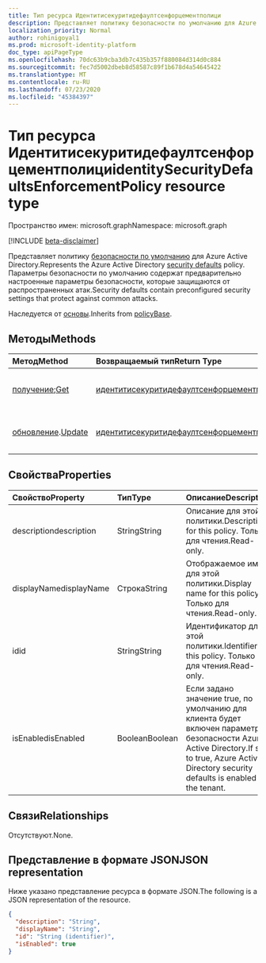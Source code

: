 ```yaml
---
title: Тип ресурса Идентитисекуритидефаултсенфорцементполици
description: Представляет политику безопасности по умолчанию для Azure Active Directory. Параметры безопасности по умолчанию содержат предварительно настроенные параметры безопасности, которые защищаются от распространенных атак.
localization_priority: Normal
author: rohinigoyal1
ms.prod: microsoft-identity-platform
doc_type: apiPageType
ms.openlocfilehash: 70dc63b9cba3db7c435b357f880084d314d0c884
ms.sourcegitcommit: fec7d5002dbeb8d58587c89f1b678d4a54645422
ms.translationtype: MT
ms.contentlocale: ru-RU
ms.lasthandoff: 07/23/2020
ms.locfileid: "45384397"
---
```

# <a name="identitysecuritydefaultsenforcementpolicy-resource-type"></a><span data-ttu-id="88dbd-104">Тип ресурса Идентитисекуритидефаултсенфорцементполици</span><span class="sxs-lookup"><span data-stu-id="88dbd-104">identitySecurityDefaultsEnforcementPolicy resource type</span></span>

<span data-ttu-id="88dbd-105">Пространство имен: microsoft.graph</span><span class="sxs-lookup"><span data-stu-id="88dbd-105">Namespace: microsoft.graph</span></span>

[!INCLUDE [beta-disclaimer](../../includes/beta-disclaimer.md)]

<span data-ttu-id="88dbd-106">Представляет политику [безопасности по умолчанию](https://docs.microsoft.com/azure/active-directory/fundamentals/concept-fundamentals-security-defaults) для Azure Active Directory.</span><span class="sxs-lookup"><span data-stu-id="88dbd-106">Represents the Azure Active Directory [security defaults](https://docs.microsoft.com/azure/active-directory/fundamentals/concept-fundamentals-security-defaults) policy.</span></span> <span data-ttu-id="88dbd-107">Параметры безопасности по умолчанию содержат предварительно настроенные параметры безопасности, которые защищаются от распространенных атак.</span><span class="sxs-lookup"><span data-stu-id="88dbd-107">Security defaults contain preconfigured security settings that protect against common attacks.</span></span>

<span data-ttu-id="88dbd-108">Наследуется от [основы](../resources/policybase.md).</span><span class="sxs-lookup"><span data-stu-id="88dbd-108">Inherits from [policyBase](../resources/policybase.md).</span></span>

## <a name="methods"></a><span data-ttu-id="88dbd-109">Методы</span><span class="sxs-lookup"><span data-stu-id="88dbd-109">Methods</span></span>

| <span data-ttu-id="88dbd-110">Метод</span><span class="sxs-lookup"><span data-stu-id="88dbd-110">Method</span></span>       | <span data-ttu-id="88dbd-111">Возвращаемый тип</span><span class="sxs-lookup"><span data-stu-id="88dbd-111">Return Type</span></span> | <span data-ttu-id="88dbd-112">Описание</span><span class="sxs-lookup"><span data-stu-id="88dbd-112">Description</span></span> |
|:-------------|:------------|:------------|
| <span data-ttu-id="88dbd-113">[получение](../api/identitysecuritydefaultsenforcementpolicy-get.md);</span><span class="sxs-lookup"><span data-stu-id="88dbd-113">[Get](../api/identitysecuritydefaultsenforcementpolicy-get.md)</span></span> | [<span data-ttu-id="88dbd-114">идентитисекуритидефаултсенфорцементполици</span><span class="sxs-lookup"><span data-stu-id="88dbd-114">identitySecurityDefaultsEnforcementPolicy</span></span>](identitysecuritydefaultsenforcementpolicy.md) | <span data-ttu-id="88dbd-115">Чтение свойств объекта **идентитисекуритидефаултсенфорцементполици** .</span><span class="sxs-lookup"><span data-stu-id="88dbd-115">Read the properties of an **identitySecurityDefaultsEnforcementPolicy** object.</span></span> |
| <span data-ttu-id="88dbd-116">[обновление](../api/identitysecuritydefaultsenforcementpolicy-update.md).</span><span class="sxs-lookup"><span data-stu-id="88dbd-116">[Update](../api/identitysecuritydefaultsenforcementpolicy-update.md)</span></span> | [<span data-ttu-id="88dbd-117">идентитисекуритидефаултсенфорцементполици</span><span class="sxs-lookup"><span data-stu-id="88dbd-117">identitySecurityDefaultsEnforcementPolicy</span></span>](identitysecuritydefaultsenforcementpolicy.md) | <span data-ttu-id="88dbd-118">Обновление объекта **идентитисекуритидефаултсенфорцементполици** .</span><span class="sxs-lookup"><span data-stu-id="88dbd-118">Update an **identitySecurityDefaultsEnforcementPolicy** object.</span></span> |

## <a name="properties"></a><span data-ttu-id="88dbd-119">Свойства</span><span class="sxs-lookup"><span data-stu-id="88dbd-119">Properties</span></span>

| <span data-ttu-id="88dbd-120">Свойство</span><span class="sxs-lookup"><span data-stu-id="88dbd-120">Property</span></span>     | <span data-ttu-id="88dbd-121">Тип</span><span class="sxs-lookup"><span data-stu-id="88dbd-121">Type</span></span>        | <span data-ttu-id="88dbd-122">Описание</span><span class="sxs-lookup"><span data-stu-id="88dbd-122">Description</span></span> |
|:-------------|:------------|:------------|
|<span data-ttu-id="88dbd-123">description</span><span class="sxs-lookup"><span data-stu-id="88dbd-123">description</span></span>|<span data-ttu-id="88dbd-124">String</span><span class="sxs-lookup"><span data-stu-id="88dbd-124">String</span></span>|<span data-ttu-id="88dbd-125">Описание для этой политики.</span><span class="sxs-lookup"><span data-stu-id="88dbd-125">Description for this policy.</span></span> <span data-ttu-id="88dbd-126">Только для чтения.</span><span class="sxs-lookup"><span data-stu-id="88dbd-126">Read-only.</span></span>|
|<span data-ttu-id="88dbd-127">displayName</span><span class="sxs-lookup"><span data-stu-id="88dbd-127">displayName</span></span>|<span data-ttu-id="88dbd-128">Строка</span><span class="sxs-lookup"><span data-stu-id="88dbd-128">String</span></span>|<span data-ttu-id="88dbd-129">Отображаемое имя для этой политики.</span><span class="sxs-lookup"><span data-stu-id="88dbd-129">Display name for this policy.</span></span> <span data-ttu-id="88dbd-130">Только для чтения.</span><span class="sxs-lookup"><span data-stu-id="88dbd-130">Read-only.</span></span>|
|<span data-ttu-id="88dbd-131">id</span><span class="sxs-lookup"><span data-stu-id="88dbd-131">id</span></span>|<span data-ttu-id="88dbd-132">String</span><span class="sxs-lookup"><span data-stu-id="88dbd-132">String</span></span>|<span data-ttu-id="88dbd-133">Идентификатор для этой политики.</span><span class="sxs-lookup"><span data-stu-id="88dbd-133">Identifier for this policy.</span></span> <span data-ttu-id="88dbd-134">Только для чтения.</span><span class="sxs-lookup"><span data-stu-id="88dbd-134">Read-only.</span></span>|
|<span data-ttu-id="88dbd-135">isEnabled</span><span class="sxs-lookup"><span data-stu-id="88dbd-135">isEnabled</span></span>|<span data-ttu-id="88dbd-136">Boolean</span><span class="sxs-lookup"><span data-stu-id="88dbd-136">Boolean</span></span>|<span data-ttu-id="88dbd-137">Если задано значение true, по умолчанию для клиента будет включен параметр безопасности Azure Active Directory.</span><span class="sxs-lookup"><span data-stu-id="88dbd-137">If set to true, Azure Active Directory security defaults is enabled for the tenant.</span></span>|

## <a name="relationships"></a><span data-ttu-id="88dbd-138">Связи</span><span class="sxs-lookup"><span data-stu-id="88dbd-138">Relationships</span></span>

<span data-ttu-id="88dbd-139">Отсутствуют.</span><span class="sxs-lookup"><span data-stu-id="88dbd-139">None.</span></span>

## <a name="json-representation"></a><span data-ttu-id="88dbd-140">Представление в формате JSON</span><span class="sxs-lookup"><span data-stu-id="88dbd-140">JSON representation</span></span>

<span data-ttu-id="88dbd-141">Ниже указано представление ресурса в формате JSON.</span><span class="sxs-lookup"><span data-stu-id="88dbd-141">The following is a JSON representation of the resource.</span></span>

<!-- {
  "blockType": "resource",
  "optionalProperties": [

  ],
  "@odata.type": "microsoft.graph.identitySecurityDefaultsEnforcementPolicy",
  "baseType": "",
  "keyProperty": "id"
}-->

```json
{
  "description": "String",
  "displayName": "String",
  "id": "String (identifier)",
  "isEnabled": true
}
```

<!-- uuid: 16cd6b66-4b1a-43a1-adaf-3a886856ed98
2019-02-04 14:57:30 UTC -->
<!-- {
  "type": "#page.annotation",
  "description": "identitySecurityDefaultsEnforcementPolicy resource",
  "keywords": "",
  "section": "documentation",
  "tocPath": ""
}-->
